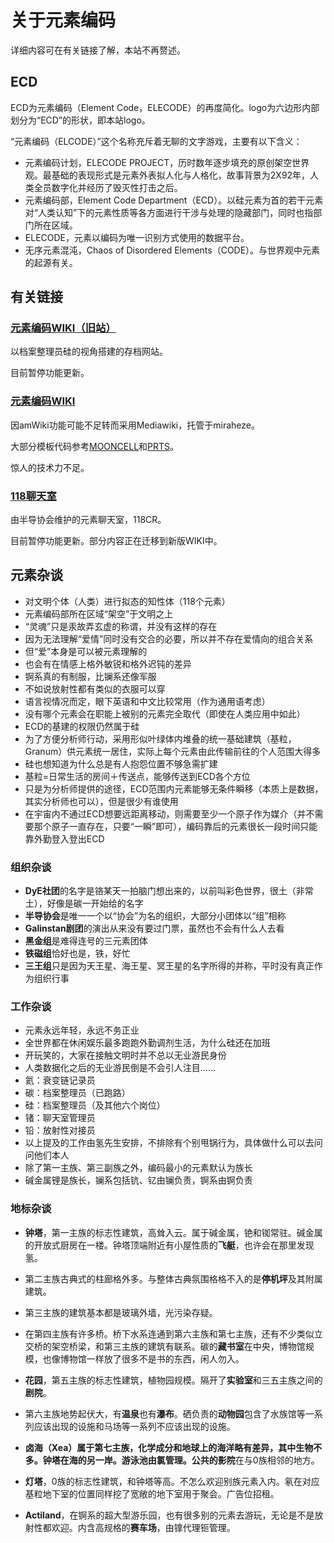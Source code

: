 # 关于元素编码

详细内容可在有关链接了解，本站不再赘述。
## ECD

ECD为元素编码（Element Code，ELECODE）的再度简化。logo为六边形内部划分为“ECD”的形状，即本站logo。

“元素编码（ELCODE）”这个名称充斥着无聊的文字游戏，主要有以下含义：
* 元素编码计划，ELECODE PROJECT，历时数年逐步填充的原创架空世界观。最基础的表现形式是元素外表拟人化与人格化，故事背景为2X92年，人类全员数字化并经历了毁灭性打击之后。
* 元素编码部，Element Code Department（ECD）。以硅元素为首的若干元素对“人类认知”下的元素性质等各方面进行干涉与处理的隐藏部门，同时也指部门所在区域。
* ELECODE，元素以编码为唯一识别方式使用的数据平台。
* 无序元素混沌，Chaos of Disordered Elements（CODE）。与世界观中元素的起源有关。


## 有关链接

### [元素编码WIKI（旧站）](https://ec-p.github.io/ "ECD PROJECT")

以档案整理员硅的视角搭建的存档网站。

目前暂停功能更新。

### [元素编码WIKI](https://ecd.miraheze.org/ "ECD WIKI")

因amWiki功能可能不足转而采用Mediawiki，托管于miraheze。

大部分模板代码参考[MOONCELL](https://fgo.wiki/)和[PRTS](https://prts.wiki/)。

惊人的技术力不足。

### [118聊天室](#)

由半导协会维护的元素聊天室，118CR。

目前暂停功能更新。部分内容正在迁移到新版WIKI中。

## 元素杂谈

* 对文明个体（人类）进行拟态的知性体（118个元素）
* 元素编码部所在区域“架空”于文明之上
* “灵魂”只是汞故弄玄虚的称谓，并没有这样的存在
* 因为无法理解“爱情”同时没有交合的必要，所以并不存在爱情向的组合关系
* 但“爱”本身是可以被元素理解的
* 也会有在情感上格外敏锐和格外迟钝的差异
* 锕系真的有制服，比镧系还像军服
* 不如说放射性都有类似的衣服可以穿
* 语言视情况而定，眼下英语和中文比较常用（作为通用语考虑）
* 没有哪个元素会在职能上被别的元素完全取代（即使在人类应用中如此）
* ECD的基建的权限仍然属于硅
* 为了方便分析师行动，采用形似叶绿体内堆叠的统一基础建筑（基粒，Granum）供元素统一居住，实际上每个元素由此传输前往的个人范围大得多
* 硅也想知道为什么总是有人抱怨位置不够急需扩建
* 基粒=日常生活的房间＋传送点，能够传送到ECD各个方位
* 只是为分析师提供的途径，ECD范围内元素能够无条件瞬移（本质上是数据，其实分析师也可以），但是很少有谁使用
* 在宇宙内不通过ECD想要远距离移动，则需要至少一个原子作为媒介（并不需要那个原子一直存在，只要“一瞬”即可），编码靠后的元素很长一段时间只能靠外勤登入登出ECD

### 组织杂谈

* **DyE社团**的名字是铬某天一拍脑门想出来的，以前叫彩色世界，很土（非常土），好像是碳一开始给的名字
* **半导协会**是唯一一个以“协会”为名的组织，大部分小团体以“组”相称
* **Galinstan剧团**的演出从来没有要过门票，虽然也不会有什么人去看
* **黑金组**是难得连号的三元素团体
* **铁磁组**恰好也是，铁，好忙
* **三王组**只是因为天王星、海王星、冥王星的名字所得的并称，平时没有真正作为组织行事

### 工作杂谈

* 元素永远年轻，永远不务正业
* 全世界都在休闲娱乐最多跑跑外勤调剂生活，为什么硅还在加班
* 开玩笑的，大家在接触文明时并不总以无业游民身份
* 人类数据化之后的无业游民倒是不会引人注目……
* 氦：衰变链记录员
* 碳：档案整理员（已跑路）
* 硅：档案整理员（及其他六个岗位）
* 锗：聊天室管理员
* 铅：放射性对接员
* 以上提及的工作由氢先生安排，不排除有个别甩锅行为，具体做什么可以去问问他们本人
* 除了第一主族、第三副族之外，编码最小的元素默认为族长
* 碱金属锂是族长，镧系包括钪、钇由镧负责，锕系由锕负责

### 地标杂谈

* **钟塔**，第一主族的标志性建筑，高耸入云。属于碱金属，铯和铷常驻。碱金属的开放式厨房在一楼。钟塔顶端附近有小屋性质的**飞艇**，也许会在那里发现氢。
* 第二主族古典式的柱廊格外多。与整体古典氛围格格不入的是**停机坪**及其附属建筑。
* 第三主族的建筑基本都是玻璃外墙，光污染存疑。
* 在第四主族有许多桥。桥下水系连通到第六主族和第七主族，还有不少类似立交桥的架空桥梁，和第三主族的建筑有联系。碳的**藏书室**在中央，博物馆规模，也像博物馆一样放了很多不是书的东西，闲人勿入。
* **花园**，第五主族的标志性建筑，植物园规模。隔开了**实验室**和三五主族之间的**剧院**。
* 第六主族地势起伏大，有**温泉**也有**瀑布**。硒负责的**动物园**包含了水族馆等一系列应该出现的设施和马场等一系列不应该出现的设施。
* **卤海（Xea）**属于第七主族，化学成分和地球上的海洋略有差异，其中生物不多。钟塔在海的另一岸。**游泳池**由氯管理。公共的**影院**在与0族相邻的地方。
* **灯塔**，0族的标志性建筑，和钟塔等高。不怎么欢迎别族元素入内。氡在对应基粒地下室的位置同样挖了宽敞的地下室用于聚会。广告位招租。

* **Actiland**，在锕系的超大型游乐园，也有很多别的元素去游玩，无论是不是放射性都欢迎。内含高规格的**赛车场**，由镎代理钷管理。
